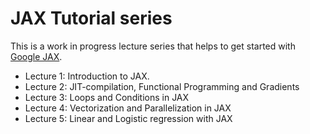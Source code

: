 # JAX Tutorial series

This is a work in progress lecture series that helps to get started with
[Google JAX](http://jax.readthedocs.io/).

- Lecture 1: Introduction to JAX.
- Lecture 2: JIT-compilation, Functional Programming and Gradients
- Lecture 3: Loops and Conditions in JAX
- Lecture 4: Vectorization and Parallelization in JAX
- Lecture 5: Linear and Logistic regression with JAX
